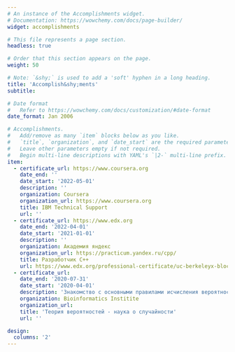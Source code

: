 ```yaml
---
# An instance of the Accomplishments widget.
# Documentation: https://wowchemy.com/docs/page-builder/
widget: accomplishments

# This file represents a page section.
headless: true

# Order that this section appears on the page.
weight: 50

# Note: `&shy;` is used to add a 'soft' hyphen in a long heading.
title: 'Accomplish&shy;ments'
subtitle:

# Date format
#   Refer to https://wowchemy.com/docs/customization/#date-format
date_format: Jan 2006

# Accomplishments.
#   Add/remove as many `item` blocks below as you like.
#   `title`, `organization`, and `date_start` are the required parameters.
#   Leave other parameters empty if not required.
#   Begin multi-line descriptions with YAML's `|2-` multi-line prefix.
item:
  - certificate_url: https://www.coursera.org
    date_end: ''
    date_start: '2022-05-01'
    description: ''
    organization: Coursera
    organization_url: https://www.coursera.org
    title: IBM Technical Support
    url: ''
  - certificate_url: https://www.edx.org
    date_end: '2022-04-01'
    date_start: '2021-01-01'
    description: ''
    organization: Академия яндекс
    organization_url: https://practicum.yandex.ru/cpp/
    title: Разработчик С++
    url: https://www.edx.org/professional-certificate/uc-berkeleyx-blockchain-fundamentals
  - certificate_url: 
    date_end: '2020-07-31'
    date_start: '2020-04-01'
    description: 'Знакомство с основными правилами исчисления вероятностей, решение вероятностных задач, с помощью осовения различных методов.'
    organization: Bioinformatics Institite
    organization_url: 
    title: 'Теория вероятностей - наука о случайности'
    url: ''

design:
  columns: '2'
---
```

